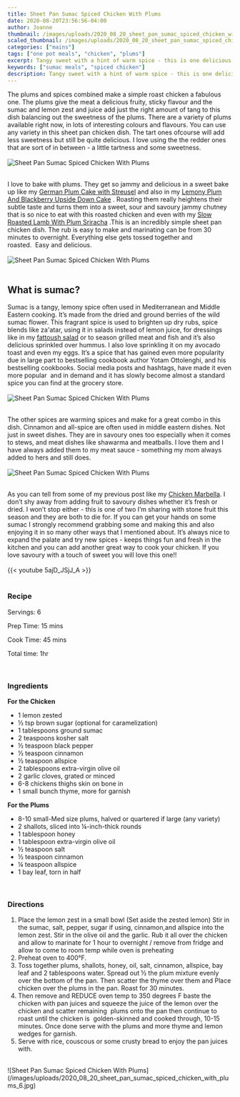 ```yaml
---
title: Sheet Pan Sumac Spiced Chicken With Plums
date: 2020-08-20T23:56:56-04:00
author: Joanne
thumbnail: /images/uploads/2020_08_20_sheet_pan_sumac_spiced_chicken_with_plums_1.jpg
scaled_thumbnail: /images/uploads/2020_08_20_sheet_pan_sumac_spiced_chicken_with_plums_0.jpg
categories: ["mains"]
tags: ["one pot meals", "chicken", "plums"]
excerpt: Tangy sweet with a hint of warm spice - this is one delicious sheet-pan chicken dish 
keywords: ["sumac meals", "spiced chicken"]
description: Tangy sweet with a hint of warm spice - this is one delicious sheet-pan chicken dish 
---
```


The plums and spices combined make a simple roast chicken a fabulous one. The plums give the meat a delicious fruity, sticky flavour and the sumac and lemon zest and juice add just the right amount of tang to this dish balancing out the sweetness of the plums. There are a variety of plums available right now, in lots of interesting colours and flavours. You can use any variety in this sheet pan chicken dish. The tart ones ofcourse will add less sweetness but still be quite delicious. I love using the the redder ones that are sort of in between - a little tartness and some sweetness.  
</br>
</br>
![Sheet Pan Sumac Spiced Chicken With Plums](/images/uploads/2020_08_20_sheet_pan_sumac_spiced_chicken_with_plums_2.jpg)
</br>
</br>

I love to bake with plums. They get so jammy and delicious in a sweet bake up like my [German Plum Cake with Streusel](https://www.oliveandmango.com/german-plum-cake-with-streusel-pflaumenkuchen/) and also in my [Lemony Plum And Blackberry Upside Down Cake](https://www.oliveandmango.com/lemony-plum-and-blackberry-upside-down-cake/) . Roasting them really heightens their subtle taste and turns them into a sweet, sour and savoury jammy chutney that is so nice to eat with this roasted chicken and even with my [Slow Roasted Lamb With Plum Sriracha](https://www.oliveandmango.com/slow-roasted-lamb-with-plum-sriracha/) .This is an incredibly simple sheet pan chicken dish. The rub is easy to make and marinating can be from 30 minutes to overnight. Everything else gets tossed together and roasted.  Easy and delicious. 
</br>
</br>
![Sheet Pan Sumac Spiced Chicken With Plums](/images/uploads/2020_08_20_sheet_pan_sumac_spiced_chicken_with_plums_3.jpg)
</br>
</br>

## What is sumac?
Sumac is a tangy, lemony spice often used in Mediterranean and Middle Eastern cooking. It’s made from the dried and ground berries of the wild sumac flower. This fragrant spice is used to brighten up dry rubs, spice blends like za'atar, using it in salads instead of lemon juice, for dressings like in my [fattoush salad](https://www.oliveandmango.com/fattoush-with-quinoa-zaatar-crisps/) or to season grilled meat and fish and it’s also delicious sprinkled over hummus. I also love sprinkling it on my avocado toast and even my eggs. 
It’s a spice that has gained even more popularity due in large part to bestselling cookbook author Yotam Ottolenghi, and his bestselling cookbooks. Social media posts and hashtags, have made it even more popular  and in demand and it has slowly become almost a standard spice you can find at the grocery store. 
</br>
</br>
![Sheet Pan Sumac Spiced Chicken With Plums](/images/uploads/2020_08_20_sheet_pan_sumac_spiced_chicken_with_plums_4.jpg)
</br>
</br>

The other spices are warming spices and make for a great combo in this dish. Cinnamon and all-spice are often used in middle eastern dishes. Not just in sweet dishes. They are in savoury ones too especially when it comes to stews, and meat dishes like shawarma and meatballs. I love them and I have always added them to my meat sauce - something my mom always added to hers and still does. 
</br>
</br>
![Sheet Pan Sumac Spiced Chicken With Plums](/images/uploads/2020_08_20_sheet_pan_sumac_spiced_chicken_with_plums_5.jpg)
</br>
</br>

As you can tell from some of my previous post like my [Chicken Marbella](https://www.oliveandmango.com/chicken-marbella/). I don’t shy away from adding fruit to savoury dishes whether it’s fresh or dried. I won’t stop either - this is one of two I’m sharing with stone fruit this season and they are both to die for. If you can get your hands on some sumac I strongly recommend grabbing some and making this and also enjoying it in so many other ways that I mentioned about. It’s always nice to expand the palate and try new spices - keeps things fun and fresh in the kitchen and you can add another great way to cook your chicken. If you love savoury with a touch of sweet you will love this one!!
</br>
</br>
{{< youtube 5ajD_JSjJ_A >}}
</br>
</br>

### Recipe

Servings: <span itemprop="recipeYield">6

Prep Time: <meta itemprop="prepTime" content="PT15M">15 mins  

Cook Time: <meta itemprop="cookTime" content="PT45M">45 mins

Total time: 1hr  
  
</br>

### Ingredients

__For the Chicken__

* <span itemprop="recipeIngredient">1 lemon zested </span>
* <span itemprop="recipeIngredient">&frac12; tsp brown sugar (optional for caramelization) </span>
* <span itemprop="recipeIngredient">1 tablespoons ground sumac </span>
* <span itemprop="recipeIngredient">2 teaspoons kosher salt </span>
* <span itemprop="recipeIngredient">&frac12; teaspoon black pepper </span>
* <span itemprop="recipeIngredient">&frac12; teaspoon cinnamon</span>
* <span itemprop="recipeIngredient">&frac12; teaspoon allspice </span>
* <span itemprop="recipeIngredient">2 tablespoons extra-virgin olive oil</span>
* <span itemprop="recipeIngredient">2 garlic cloves, grated or minced</span>
* <span itemprop="recipeIngredient">6-8 chickens thighs skin on bone in</span>
* <span itemprop="recipeIngredient">1 small bunch thyme, more for garnish</span>

__For the Plums__

* <span itemprop="recipeIngredient">8-10 small-Med size plums, halved or quartered if large (any variety) </span>
* <span itemprop="recipeIngredient">2 shallots, sliced into ¼-inch-thick rounds </span>
* <span itemprop="recipeIngredient">1 tablespoon honey </span>
* <span itemprop="recipeIngredient">1 tablespoon extra-virgin olive oil </span>
* <span itemprop="recipeIngredient">½ teaspoon salt</span>
* <span itemprop="recipeIngredient">½ teaspoon cinnamon</span>
* <span itemprop="recipeIngredient">¼ teaspoon allspice</span>
* <span itemprop="recipeIngredient">1 bay leaf, torn in half</span>

</br>

### Directions

1. Place the lemon zest in a small bowl (Set aside the zested lemon) Stir in the sumac, salt, pepper, sugar if using, cinnamon,and allspice into the lemon zest. Stir in the olive oil and the garlic. Rub it all over the chicken and allow to marinate for 1 hour to overnight / remove from fridge and allow to come to room temp while oven is preheating 
1. Preheat oven to 400°F.
1. Toss together plums, shallots, honey, oil, salt, cinnamon, allspice, bay leaf and 2 tablespoons water. Spread out &frac12; the plum mixture evenly over the bottom of the pan. Then scatter the thyme over them and Place chicken over the plums in the pan. Roast for 30 minutes. 
1. Then remove and REDUCE oven temp to 350 degrees F baste the chicken with pan juices and squeeze the juice of the lemon over the chicken and scatter remaining  plums onto the pan then continue to roast until the chicken is  golden-skinned and cooked through, 10-15 minutes. Once done serve with the plums and more thyme and lemon wedges for garnish.
1. Serve with rice, couscous or some crusty bread to enjoy the pan juices with.

</br>
![Sheet Pan Sumac Spiced Chicken With Plums](/images/uploads/2020_08_20_sheet_pan_sumac_spiced_chicken_with_plums_6.jpg)
